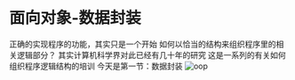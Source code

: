 # 面向对象-数据封装

正确的实现程序的功能，其实只是一个开始
如何以恰当的结构来组织程序里的相关逻辑部分？
其实计算机科学界对此已经有几十年的研究
这是一系列的有关如何组织程序逻辑结构的培训
今天是第一节：数据封装
![oop](https://user-images.githubusercontent.com/5030312/28656274-9528b300-72d3-11e7-85a8-d8adae3c943d.png)
